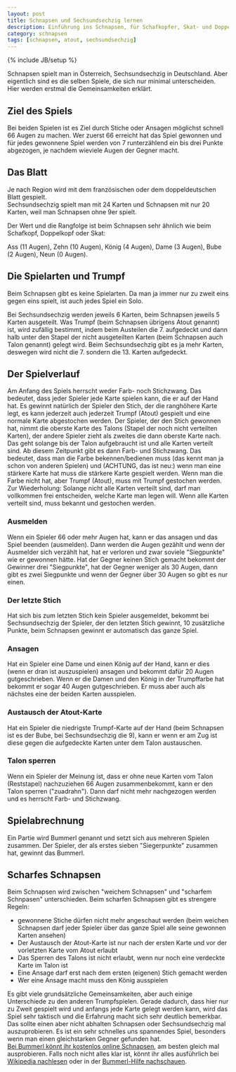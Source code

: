 ```yaml
---
layout: post
title: Schnapsen und Sechsundsechzig lernen
description: Einführung ins Schnapsen, für Schafkopfer, Skat- und Doppelkopf-Spieler
category: schnapsen
tags: [schnapsen, atout, sechsundsechzig]
---
```

{% include JB/setup %}

Schnapsen spielt man in Österreich, Sechsundsechzig in Deutschland. Aber eigentlich sind es die selben Spiele, die sich nur minimal unterscheiden. Hier werden erstmal die Gemeinsamkeiten erklärt.

## Ziel des Spiels

Bei beiden Spielen ist es Ziel durch Stiche oder Ansagen möglichst schnell 66 Augen zu machen. Wer zuerst 66 erreicht hat das Spiel gewonnen und für jedes gewonnene Spiel werden von 7 runterzählend ein bis drei Punkte abgezogen, je nachdem wieviele Augen der Gegner macht.

## Das Blatt

Je nach Region wird mit dem französischen oder dem doppeldeutschen Blatt gespielt.    
Sechsundsechzig spielt man mit 24 Karten und Schnapsen mit nur 20 Karten, weil man Schnapsen ohne 9er spielt.

Der Wert und die Rangfolge ist beim Schnapsen sehr ähnlich wie beim Schafkopf, Doppelkopf oder Skat:    

Ass (11 Augen), Zehn (10 Augen), König (4 Augen), Dame (3 Augen), Bube (2 Augen), Neun (0 Augen).

## Die Spielarten und Trumpf

Beim Schnapsen gibt es keine Spielarten. Da man ja immer nur zu zweit eins gegen eins spielt, ist auch jedes Spiel ein Solo.    

Bei Sechsundsechzig werden jeweils 6 Karten, beim Schnapsen jeweils 5 Karten ausgeteilt. Was Trumpf (beim Schnapsen übrigens Atout genannt) ist, wird zufällig bestimmt, indem beim Austeilen die 7. aufgedeckt und dann halb unter den Stapel der nicht ausgeteilten Karten (beim Schnapsen auch Talon genannt) gelegt wird. Beim Sechsundsechzig gibt es ja mehr Karten, deswegen wird nicht die 7. sondern die 13. Karten aufgedeckt.

## Der Spielverlauf

Am Anfang des Spiels herrscht weder Farb- noch Stichzwang. Das bedeutet, dass jeder Spieler jede Karte spielen kann, die er auf der Hand hat. Es gewinnt natürlich der Spieler den Stich, der die ranghöhere Karte legt, es kann jederzeit auch jederzeit Trumpf (Atout) gespielt und eine normale Karte abgestochen werden.
Der Spieler, der den Stich gewonnen hat, nimmt die oberste Karte des Talons (Stapel der noch nicht verteilten Karten), der andere Spieler zieht als zweites die dann oberste Karte nach. 
Das geht solange bis der Talon aufgebraucht ist und alle Karten verteilt sind. Ab diesem Zeitpunkt gibt es dann Farb- und Stichzwang. Das bedeutet, dass man die Farbe bekennen/bedienen muss (das kennt man ja schon von anderen Spielen) und (ACHTUNG, das ist neu:) wenn man eine stärkere Karte hat muss die stärkere Karte gespielt werden. Wenn man die Farbe nicht hat, aber Trumpf (Atout), muss mit Trumpf gestochen werden.     
Zur Wiederholung: Solange nicht alle Karten verteilt sind, darf man vollkommen frei entscheiden, welche Karte man legen will. Wenn alle Karten verteilt sind, muss bekannt und gestochen werden.

### Ausmelden

Wenn ein Spieler 66 oder mehr Augen hat, kann er das ansagen und das Spiel beenden (ausmelden). Dann werden die Augen gezählt und wenn der Ausmelder sich verzählt hat, hat er verloren und zwar soviele "Siegpunkte" wie er gewonnen hätte. Hat der Gegner keinen Stich gemacht bekommt der Gewinner drei "Siegpunkte", hat der Gegner weniger als 30 Augen, dann gibt es zwei Siegpunkte und wenn der Gegner über 30 Augen so gibt es nur einen.


### Der letzte Stich

Hat sich bis zum letzten Stich kein Spieler ausgemeldet, bekommt bei Sechsundsechzig der Spieler, der den letzten Stich gewinnt, 10 zusätzliche Punkte, beim Schnapsen gewinnt er automatisch das ganze Spiel. 


### Ansagen

Hat ein Spieler eine Dame und einen König auf der Hand, kann er dies (wenn er dran ist auszuspielen) ansagen und bekommt dafür 20 Augen gutgeschrieben. Wenn er die Damen und den König in der Trumpffarbe hat bekommt er sogar 40 Augen gutgeschrieben. Er muss aber auch als nächstes eine der beiden Karten ausspielen.

### Austausch der Atout-Karte

Hat ein Spieler die niedrigste Trumpf-Karte auf der Hand (beim Schnapsen ist es der Bube, bei Sechsundsechzig die 9), kann er wenn er am Zug ist diese gegen die aufgedeckte Karten unter dem Talon austauschen.


### Talon sperren

Wenn ein Spieler der Meinung ist, dass er ohne neue Karten vom Talon (Reststapel) nachzuziehen 66 Augen zusammenbekommt, kann er den Talon sperren ("zuadrahn"). Dann darf nicht mehr nachgezogen werden und es herrscht Farb- und Stichzwang.

## Spielabrechnung

Ein Partie wird Bummerl genannt und setzt sich aus mehreren Spielen zusammen. Der Spieler, der als erstes sieben "Siegerpunkte" zusammen hat, gewinnt das Bummerl.


## Scharfes Schnapsen

Beim Schnapsen wird zwischen "weichem Schnapsen" und "scharfem Schnpasen" unterschieden. Beim scharfen Schnapsen gibt es strengere Regeln:

* gewonnene Stiche dürfen nicht mehr angeschaut werden (beim weichen Schnapsen darf jeder Spieler über das ganze Spiel alle seine gewonnen Karten ansehen)
* Der Austausch der Atout-Karte ist nur nach der ersten Karte und vor der vorletzten Karte vom Atout erlaubt
* Das Sperren des Talons ist nicht erlaubt, wenn nur noch eine verdeckte Karte im Talon ist
* Eine Ansage darf erst nach dem ersten (eigenen) Stich gemacht werden
* Wer eine Ansage macht muss den König ausspielen


Es gibt viele grundsätzliche Gemeinsamkeiten, aber auch einige Unterschiede zu den anderen Trumpfspielen. Gerade dadurch, dass hier nur zu Zweit gespielt wird und anfangs jede Karte gelegt werden kann, wird das Spiel sehr taktisch und die Erfahrung macht sich sehr deutlich bemerkbar. Das sollte einen aber nicht abhalten Schnapsen oder Sechsundsechzig mal auszuprobieren. Es ist ein sehr schnelles uns spannendes Spiel, besonders wenn man einen gleichstarken Gegner gefunden hat.    
[Bei Bummerl könnt ihr kostenlos online Schnapsen](www.bummerl.at), am besten gleich mal ausprobieren. Falls noch nicht alles klar ist, könnt ihr alles ausführlich bei [Wikipedia nachlesen](http://de.wikipedia.org/wiki/Sechsundsechzig) oder in der [Bummerl-Hilfe nachschauen](www.bummerl.at/hilfe).
